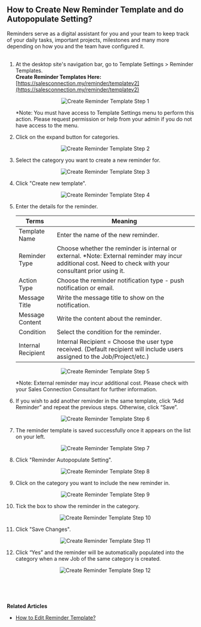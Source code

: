 ## How to Create New Reminder Template and do Autopopulate Setting?

Reminders serve as a digital assistant for you and your team to keep track of your daily tasks, important projects, milestones and many more depending on how you and the team have configured it.<br><br>


  1. At the desktop site's navigation bar, go to Template Settings > Reminder Templates.<br>
     **Create Reminder Templates Here:** [https://salesconnection.my/reminder/templatev2](https://salesconnection.my/reminder/templatev2)<br>

     <p align="center">
       <img src="img/Create_Reminder_Template_Step_1.png" alt="Create Reminder Template Step 1">
     </p>

     *Note: You must have access to Template Settings menu to perform this action. Please request permission or help from your admin if you do not have access to the menu.<br>

  2. Click on the expand button for categories.<br>

     <p align="center">
       <img src="img/Create_Reminder_Template_Step_2.png" alt="Create Reminder Template Step 2">
     </p>

  3. Select the category you want to create a new reminder for.<br>

     <p align="center">
       <img src="img/Create_Reminder_Template_Step_3.png" alt="Create Reminder Template Step 3">
     </p>

  4. Click "Create new template".<br>

     <p align="center">
       <img src="img/Create_Reminder_Template_Step_4.png" alt="Create Reminder Template Step 4">
     </p>

  5. Enter the details for the reminder.<br>

     | Terms | Meaning |
     |-------|---------|
     | Template Name | Enter the name of the new reminder. |
     | Reminder Type | Choose whether the reminder is internal or external. *Note: External reminder may incur additional cost. Need to check with your consultant prior using it. |
     | Action Type | Choose the reminder notification type - push notification or email. |
     | Message Title | Write the message title to show on the notification. |
     | Message Content | Write the content about the reminder. |
     | Condition | Select the condition for the reminder. |
     | Internal Recipient | Internal Recipient = Choose the user type received. (Default recipient will include users assigned to the Job/Project/etc.) |

     <p align="center">
       <img src="img/Create_Reminder_Template_Step_5.png" alt="Create Reminder Template Step 5">
     </p>

     *Note: External reminder may incur additional cost. Please check with your Sales Connection Consultant for further information.<br>

  6. If you wish to add another reminder in the same template, click “Add Reminder” and repeat the previous steps. Otherwise, click “Save”.<br>

     <p align="center">
       <img src="img/Create_Reminder_Template_Step_6.png" alt="Create Reminder Template Step 6">
     </p>

  7. The reminder template is saved successfully once it appears on the list on your left.<br>

     <p align="center">
       <img src="img/Create_Reminder_Template_Step_7.png" alt="Create Reminder Template Step 7">
     </p>

  8. Click "Reminder Autopopulate Setting".<br>

     <p align="center">
       <img src="img/Create_Reminder_Template_Step_8.png" alt="Create Reminder Template Step 8">
     </p>

  9. Click on the category you want to include the new reminder in.<br>

     <p align="center">
       <img src="img/Create_Reminder_Template_Step_9.png" alt="Create Reminder Template Step 9">
     </p>

  10. Tick the box to show the reminder in the category.<br>

      <p align="center">
       <img src="img/Create_Reminder_Template_Step_10.png" alt="Create Reminder Template Step 10">
      </p>

  11. Click "Save Changes".<br>

      <p align="center">
       <img src="img/Create_Reminder_Template_Step_11.png" alt="Create Reminder Template Step 11">
      </p>

  12. Click “Yes” and the reminder will be automatically populated into the category when a new Job of the same category is created.<br>

      <p align="center">
       <img src="img/Create_Reminder_Template_Step_12.png" alt="Create Reminder Template Step 12">
      </p>
<br><br><br>

**Related Articles**
- [How to Edit Reminder Template?](Edit_Reminder_Template.md)
